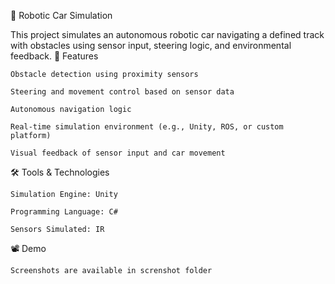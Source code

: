 🤖 Robotic Car Simulation

This project simulates an autonomous robotic car navigating a defined track with obstacles using sensor input, steering logic, and environmental feedback.
🧠 Features

    Obstacle detection using proximity sensors

    Steering and movement control based on sensor data

    Autonomous navigation logic

    Real-time simulation environment (e.g., Unity, ROS, or custom platform)

    Visual feedback of sensor input and car movement

🛠️ Tools & Technologies

    Simulation Engine: Unity 

    Programming Language: C# 

    Sensors Simulated: IR

📽️ Demo

    Screenshots are available in screnshot folder 

